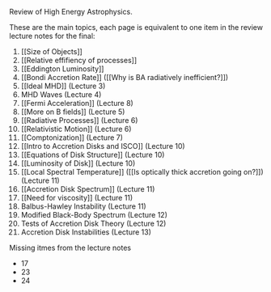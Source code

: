 Review of High Energy Astrophysics.

These are the main topics, each page is equivalent to one item in the review lecture notes for the final:

1) [[Size of Objects]]
2) [[Relative effifiency of processes]]
3) [[Eddington Luminosity]]
4) [[Bondi Accretion Rate]] ([[Why is BA radiatively inefficient?]])
5) [[Ideal MHD]] (Lecture 3)
6) MHD Waves (Lecture 4)
7) [[Fermi Acceleration]] (Lecture 8)
8) [[More on B fields]] (Lecture 5)
9) [[Radiative Processes]] (Lecture 6)
10) [[Relativistic Motion]] (Lecture 6)
11) [[Comptonization]] (Lecture 7)
12) [[Intro to Accretion Disks and ISCO]] (Lecture 10)
13) [[Equations of Disk Structure]] (Lecture 10)
14) [[Luminosity of Disk]] (Lecture 10)
15) [[Local Spectral Temperature]] ([[Is optically thick accretion going on?]]) (Lecture 11)
17) [[Accretion Disk Spectrum]] (Lecture 11)
18) [[Need for viscosity]] (Lecture 11)
19) Balbus-Hawley Instability (Lecture 11)
20) Modified Black-Body Spectrum (Lecture 12)
21) Tests of Accretion Disk Theory (Lecture 12)
22) Accretion Disk Instabilities (Lecture 13)

Missing itmes from the lecture notes
- 17
- 23
- 24

